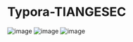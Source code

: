 # Typora-TIANGESEC
![image](https://github.com/xxx252525/Typora-TIANGESEC/assets/104115333/6b787a02-ac5e-455b-b050-032b33f199e2)
![image](https://github.com/xxx252525/Typora-TIANGESEC/assets/104115333/7b136e53-0639-4a4f-80df-ad851b3dc556)
![image](https://github.com/xxx252525/Typora-TIANGESEC/assets/104115333/e71e106e-ed11-4980-9db0-12a92171a874)

